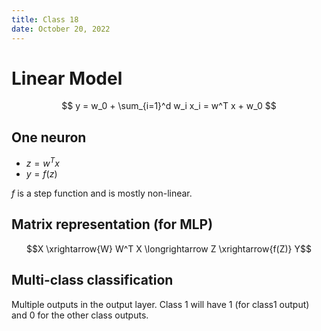 ```yaml
---
title: Class 18
date: October 20, 2022
---
```


# Linear Model

$$
y = w_0 + \sum_{i=1}^d w_i x_i = w^T x + w_0
$$

## One neuron

- $z=w^T x$
- $y = f(z)$


$f$ is a step function and is mostly non-linear.

## Matrix representation (for MLP)

$$X \xrightarrow{W} W^T X \longrightarrow Z \xrightarrow{f(Z)} Y$$

## Multi-class classification

Multiple outputs in the output layer. Class 1 will have 1 (for class1 output) and 0 for the other class outputs.
